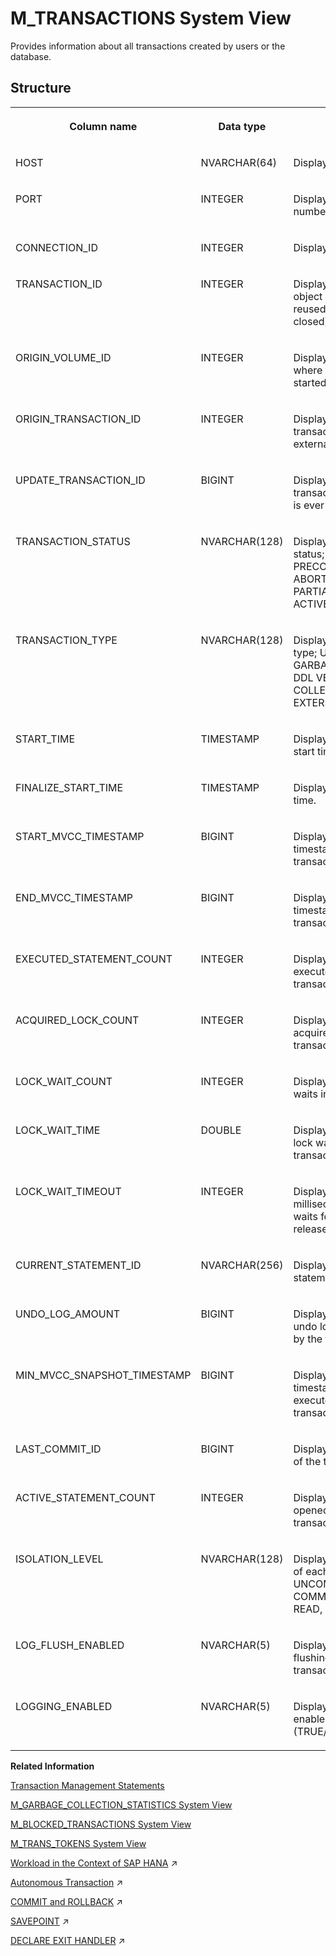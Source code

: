 <!-- loio20c9610c75191014b01e946bef18c0a7 -->

# M\_TRANSACTIONS System View

Provides information about all transactions created by users or the database.



<a name="loio20c9610c75191014b01e946bef18c0a7___m__t_r_a_n_s_a_c_t_i_o_n_s_1struct_M_TRANSACTIONS"/>

## Structure


<table>
<tr>
<th valign="top">

Column name



</th>
<th valign="top">

Data type



</th>
<th valign="top">

Description



</th>
</tr>
<tr>
<td valign="top">

HOST



</td>
<td valign="top">

NVARCHAR\(64\)



</td>
<td valign="top">

Displays the host name.



</td>
</tr>
<tr>
<td valign="top">

PORT



</td>
<td valign="top">

INTEGER



</td>
<td valign="top">

Displays the internal port number.



</td>
</tr>
<tr>
<td valign="top">

CONNECTION\_ID



</td>
<td valign="top">

INTEGER



</td>
<td valign="top">

Displays the connection ID.



</td>
</tr>
<tr>
<td valign="top">

TRANSACTION\_ID



</td>
<td valign="top">

INTEGER



</td>
<td valign="top">

Displays the transaction object ID \(this number is reused after a transaction is closed\).



</td>
</tr>
<tr>
<td valign="top">

ORIGIN\_VOLUME\_ID



</td>
<td valign="top">

INTEGER



</td>
<td valign="top">

Displays the volume ID where the transaction has started.



</td>
</tr>
<tr>
<td valign="top">

ORIGIN\_TRANSACTION\_ID



</td>
<td valign="top">

INTEGER



</td>
<td valign="top">

Displays the primary transaction object ID for the external transaction.



</td>
</tr>
<tr>
<td valign="top">

UPDATE\_TRANSACTION\_ID



</td>
<td valign="top">

BIGINT



</td>
<td valign="top">

Displays the write transaction ID \(this number is ever increasing\).



</td>
</tr>
<tr>
<td valign="top">

TRANSACTION\_STATUS



</td>
<td valign="top">

NVARCHAR\(128\)



</td>
<td valign="top">

Displays the transaction status; INACTIVE, ACTIVE, PRECOMMITTED, ABORTING, PARTIAL\_ABORTING, or ACTIVE\_PREPARE\_COMMIT.



</td>
</tr>
<tr>
<td valign="top">

TRANSACTION\_TYPE



</td>
<td valign="top">

NVARCHAR\(128\)



</td>
<td valign="top">

Displays the transaction type; USER, VERSION GARBAGE COLLECTION, DDL VERSION GARBAGE COLLECTION, INTERNAL, or EXTERNAL.



</td>
</tr>
<tr>
<td valign="top">

START\_TIME



</td>
<td valign="top">

TIMESTAMP



</td>
<td valign="top">

Displays the transaction start time.



</td>
</tr>
<tr>
<td valign="top">

FINALIZE\_START\_TIME



</td>
<td valign="top">

TIMESTAMP



</td>
<td valign="top">

Displays the transaction end time.



</td>
</tr>
<tr>
<td valign="top">

START\_MVCC\_TIMESTAMP



</td>
<td valign="top">

BIGINT



</td>
<td valign="top">

Displays the internal MVCC timestamp of the transaction start time.



</td>
</tr>
<tr>
<td valign="top">

END\_MVCC\_TIMESTAMP



</td>
<td valign="top">

BIGINT



</td>
<td valign="top">

Displays the internal MVCC timestamp of the transaction end time.



</td>
</tr>
<tr>
<td valign="top">

EXECUTED\_STATEMENT\_COUNT



</td>
<td valign="top">

INTEGER



</td>
<td valign="top">

Displays the number of executed statements in the transaction.



</td>
</tr>
<tr>
<td valign="top">

ACQUIRED\_LOCK\_COUNT



</td>
<td valign="top">

INTEGER



</td>
<td valign="top">

Displays the number of acquired locks in the transaction.



</td>
</tr>
<tr>
<td valign="top">

LOCK\_WAIT\_COUNT



</td>
<td valign="top">

INTEGER



</td>
<td valign="top">

Displays the number of lock waits in the transaction.



</td>
</tr>
<tr>
<td valign="top">

LOCK\_WAIT\_TIME



</td>
<td valign="top">

DOUBLE



</td>
<td valign="top">

Displays the accumulated lock wait time in the transaction in seconds.



</td>
</tr>
<tr>
<td valign="top">

LOCK\_WAIT\_TIMEOUT



</td>
<td valign="top">

INTEGER



</td>
<td valign="top">

Displays the number of milliseconds a statement waits for a lock to be released .



</td>
</tr>
<tr>
<td valign="top">

CURRENT\_STATEMENT\_ID



</td>
<td valign="top">

NVARCHAR\(256\)



</td>
<td valign="top">

Displays the current statement ID.



</td>
</tr>
<tr>
<td valign="top">

UNDO\_LOG\_AMOUNT



</td>
<td valign="top">

BIGINT



</td>
<td valign="top">

Displays the size of the undo log amount generated by the transaction in bytes.



</td>
</tr>
<tr>
<td valign="top">

MIN\_MVCC\_SNAPSHOT\_TIMESTAMP



</td>
<td valign="top">

BIGINT



</td>
<td valign="top">

Displays the logical timestamp of the first executed statement in the transaction.



</td>
</tr>
<tr>
<td valign="top">

LAST\_COMMIT\_ID



</td>
<td valign="top">

BIGINT



</td>
<td valign="top">

Displays the last commit ID of the transaction.



</td>
</tr>
<tr>
<td valign="top">

ACTIVE\_STATEMENT\_COUNT



</td>
<td valign="top">

INTEGER



</td>
<td valign="top">

Displays the number of opened cursors in the transaction.



</td>
</tr>
<tr>
<td valign="top">

ISOLATION\_LEVEL



</td>
<td valign="top">

NVARCHAR\(128\)



</td>
<td valign="top">

Displays the isolation level of each transaction: READ UNCOMMITTED, READ COMMITTED, REPEATABLE READ, or SERIALIZABLE.



</td>
</tr>
<tr>
<td valign="top">

LOG\_FLUSH\_ENABLED



</td>
<td valign="top">

NVARCHAR\(5\)



</td>
<td valign="top">

Displays whether log flushing is enabled for the transaction \(TRUE/FALSE\).



</td>
</tr>
<tr>
<td valign="top">

LOGGING\_ENABLED



</td>
<td valign="top">

NVARCHAR\(5\)



</td>
<td valign="top">

Displays whether logging is enabled for the transaction \(TRUE/FALSE\).



</td>
</tr>
</table>

**Related Information**  


[Transaction Management Statements](../../010-SQL-Reference/012-SQL-Statements/transaction-management-statements-20a3ae8.md "The following SQL statements manage transactions in the SAP HANA database.")

[M\_GARBAGE\_COLLECTION\_STATISTICS System View](m-garbage-collection-statistics-system-view-20b04b8.md "Provides garbage collection and history manager statistics.")

[M\_BLOCKED\_TRANSACTIONS System View](m-blocked-transactions-system-view-20a8c51.md "Provides a transaction list waiting for locks.")

[M\_TRANS\_TOKENS System View](m-trans-tokens-system-view-f760316.md "Provides information about all active transaction tokens.")

[Workload in the Context of SAP HANA](https://help.sap.com/viewer/f9c5015e72e04fffa14d7d4f7267d897/2023_2_QRC/en-US/752addaa767e4f0397f417c6468f3fdb.html "Workload in the context of SAP HANA can be described as a set of requests with common characteristics.") :arrow_upper_right:

[Autonomous Transaction](https://help.sap.com/viewer/d1cb63c8dd8e4c35a0f18aef632687f0/2023_2_QRC/en-US/4ad70daee8b64b90ab162565ed6f73ef.html "") :arrow_upper_right:

[COMMIT and ROLLBACK](https://help.sap.com/viewer/d1cb63c8dd8e4c35a0f18aef632687f0/2023_2_QRC/en-US/e4e1b570e4f04b93ae1538246894b496.html "The COMMIT and ROLLBACK commands are supported natively in SQLScript.") :arrow_upper_right:

[SAVEPOINT](https://help.sap.com/viewer/d1cb63c8dd8e4c35a0f18aef632687f0/2023_2_QRC/en-US/e933397e9ec84f439f25962f4e193063.html "") :arrow_upper_right:

[DECLARE EXIT HANDLER](https://help.sap.com/viewer/d1cb63c8dd8e4c35a0f18aef632687f0/2023_2_QRC/en-US/ebc8b804be2e44789d767895f32503cf.html "") :arrow_upper_right:

